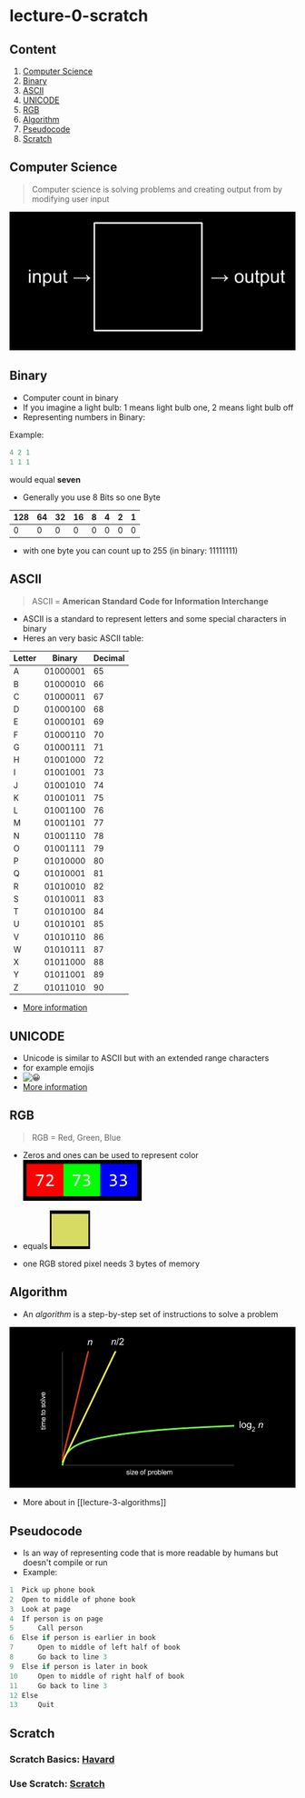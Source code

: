 # lecture-0-scratch

## Content

1. [Computer Science](#computer-science)  
2. [Binary](#binary)  
3. [ASCII](#ascii)  
4. [UNICODE](#unicode)  
5. [RGB](#rgb)  
6. [Algorithm](#algorithm)  
7. [Pseudocode](#pseudocode)  
8. [Scratch](#scratch)  

## Computer Science

> Computer science is solving problems and
> creating output from by modifying user input

![](input-output.png)

## Binary

- Computer count in binary
- If you imagine a light bulb: 1 means light bulb one, 2 means light bulb off
- Representing numbers in Binary:

Example:

```c
4 2 1 
1 1 1
```

would equal **seven**

- Generally you use 8 Bits so one Byte

| 128 | 64  | 32  | 16  | 8   | 4   | 2   | 1   |
| --- | --- | --- | --- | --- | --- | --- | --- |
| 0   | 0   | 0   | 0   | 0   | 0   | 0   | 0   |

- with one byte you can count up to 255 (in binary: 11111111)

## ASCII

> ASCII = **American Standard Code for Information Interchange**

- ASCII is a standard to represent letters and some special characters in binary
- Heres an very basic ASCII table:
<table>
	<thead>
		<tr>
			<th>Letter</th>
			<th>Binary</th>
			<th>Decimal</th>
		</tr>
	</thead>
	<tbody>
		<tr><td>A</td><td>01000001</td><td>65</td></tr>
		<tr><td>B</td><td>01000010</td><td>66</td></tr>
		<tr><td>C</td><td>01000011</td><td>67</td></tr>
		<tr><td>D</td><td>01000100</td><td>68</td></tr>
		<tr><td>E</td><td>01000101</td><td>69</td></tr>
		<tr><td>F</td><td>01000110</td><td>70</td></tr>
		<tr><td>G</td><td>01000111</td><td>71</td></tr>
		<tr><td>H</td><td>01001000</td><td>72</td></tr>
		<tr><td>I</td><td>01001001</td><td>73</td></tr>
		<tr><td>J</td><td>01001010</td><td>74</td></tr>
		<tr><td>K</td><td>01001011</td><td>75</td></tr>
		<tr><td>L</td><td>01001100</td><td>76</td></tr>
		<tr><td>M</td><td>01001101</td><td>77</td></tr>
		<tr><td>N</td><td>01001110</td><td>78</td></tr>
		<tr><td>O</td><td>01001111</td><td>79</td></tr>
		<tr><td>P</td><td>01010000</td><td>80</td></tr>
		<tr><td>Q</td><td>01010001</td><td>81</td></tr>
		<tr><td>R</td><td>01010010</td><td>82</td></tr>
		<tr><td>S</td><td>01010011</td><td>83</td></tr>
		<tr><td>T</td><td>01010100</td><td>84</td></tr>
		<tr><td>U</td><td>01010101</td><td>85</td></tr>
		<tr><td>V</td><td>01010110</td><td>86</td></tr>
		<tr><td>W</td><td>01010111</td><td>87</td></tr>
		<tr><td>X</td><td>01011000</td><td>88</td></tr>
		<tr><td>Y</td><td>01011001</td><td>89</td></tr>
		<tr><td>Z</td><td>01011010</td><td>90</td></tr>
	</tbody>
</table>

- [More information](https://en.wikipedia.org/wiki/ASCII)

## UNICODE

- Unicode is similar to ASCII but with an extended range characters
- for example emojis
- ![😀](https://cdn.jsdelivr.net/gh/twitter/twemoji@14.0.2/assets/72x72/1f600.png)  
- [More information](https://en.wikipedia.org/wiki/Unicode)

## RGB

> RGB = Red, Green, Blue

- Zeros and ones can be used to represent color
 ![](rgb.png)  
- equals
	![](yellow-rgb.png)

- one RGB stored pixel needs 3 bytes of memory

## Algorithm

- An _algorithm_ is a step-by-step set of instructions to solve a problem

![](algorithm-time.png)

- More about in [[lecture-3-algorithms]]

## Pseudocode

- Is an way of representing code that is more readable by humans but doesn't compile or run
- Example:

```c
1  Pick up phone book
2  Open to middle of phone book
3  Look at page
4  If person is on page
5      Call person
6  Else if person is earlier in book
7      Open to middle of left half of book
8      Go back to line 3
9  Else if person is later in book
10     Open to middle of right half of book
11     Go back to line 3
12 Else
13     Quit
```

## Scratch

### Scratch Basics: [Havard](https://cs50.harvard.edu/x/2025/notes/0/#scratch)

### Use Scratch: [Scratch](https://scratch.mit.edu/)
